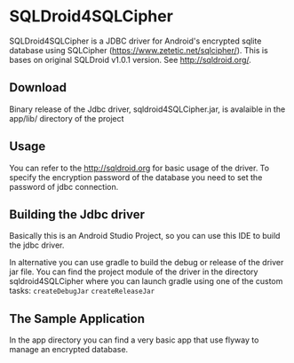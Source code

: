 # SQLDroid4SQLCipher

SQLDroid4SQLCipher is a JDBC driver for Android's encrypted sqlite database using SQLCipher (https://www.zetetic.net/sqlcipher/). This is bases on original SQLDroid v1.0.1 version. See http://sqldroid.org/.

## Download

Binary release of the Jdbc driver, sqldroid4SQLCipher.jar, is avalaible in the app/lib/ directory of the project

## Usage

You can refer to the http://sqldroid.org for basic usage of the driver.
To specify the encryption password of the database you need to set the password of jdbc connection.

## Building the Jdbc driver

Basically this is an Android Studio Project, so you can use this IDE to build the jdbc driver.

In alternative you can use gradle to build the debug or release of the driver jar file.
You can find the project module of the driver in the directory sqldroid4SQLCipher where you can launch gradle using one of the custom tasks:
```createDebugJar```
```createReleaseJar```

## The Sample Application

In the app directory you can find a very basic app that use flyway to manage an encrypted database.
